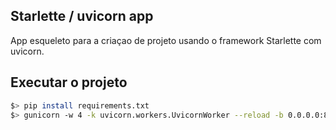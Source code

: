 ## Starlette / uvicorn app

App esqueleto para a criaçao de projeto usando o framework Starlette com uvicorn.

## Executar o projeto

```bash
$> pip install requirements.txt
$> gunicorn -w 4 -k uvicorn.workers.UvicornWorker --reload -b 0.0.0.0:8585 asgi:application
```